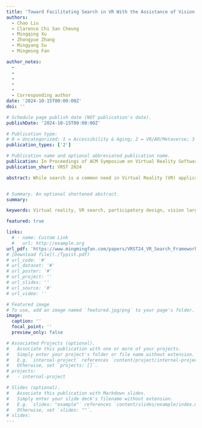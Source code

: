 ```yaml
---
title: 'Toward Facilitating Search in VR With the Assistance of Vision Large Language Models'
authors:
  - Chao Liu
  - Clarence Chi San Cheung
  - Mingqing Xu
  - Zhongyue Zhang
  - Mingyang Su
  - Mingming Fan

author_notes:
  - 
  - 
  - 
  -
  - 
  - Corresponding author
date: '2024-10-15T00:00:00Z'
doi: ''

# Schedule page publish date (NOT publication's date).
publishDate: '2024-10-15T00:00:00Z'

# Publication type: 
# 0 = Uncategorized; 1 = Accessibility & Aging; 2 = VR/AR/Metaverse; 3 = Human-AI Collaboration; 4 = UX Methodology; 5 = Social Computing; 6 = Sensing;  7 = Thesis; 8 = Patent
publication_types: ['2']

# Publication name and optional abbreviated publication name.
publication: In Proceedings of ACM Symposium on Virtual Reality Software and Technology (VRST)
publication_short: VRST 2024

abstract: While search is a common need in Virtual Reality (VR) applications, current approaches are cumbersome, often requiring users to type on a mid-air keyboard using controllers in VR or remove VR equipment to search on a computer. We first conducted a literature review and a formative study, identifying six common search needs, knowing about one object, knowing about the object’s partial details, knowing objects with environmental context, knowing about interactions with objects, and finding objects within field of view (FOV) and out of FOV in the VR scene. Informed by these needs, we designed technology probes that leveraged recent advances in Vision Large Language Models and conducted a probe-based study with users to elicit feedback. Based on the findings, we derived design principles for VR designers and developers to consider when designing a user-friendly search interface in VR. While prior work about VR search tended to address specific aspects of search, our work contributes design considerations aimed at enhancing the ease of search in VR and potential future directions.


# Summary. An optional shortened abstract.
summary:

keywords: Virtual reality, VR search, participatory design, vision large language model

featured: true

links:
  # - name: Custom Link
  #   url: http://example.org
url_pdf: 'https://www.mingmingfan.com/papers/VRST24_VR_Search_Framework.pdf'
# [Download file](./Typist.pdf)
# url_code: '#'
# url_dataset: '#'
# url_poster: '#'
# url_project: ''
# url_slides: ''
# url_source: '#'
# url_video: ''

# Featured image
# To use, add an image named `featured.jpg/png` to your page's folder.
image:
  caption: ''
  focal_point: ''
  preview_only: false

# Associated Projects (optional).
#   Associate this publication with one or more of your projects.
#   Simply enter your project's folder or file name without extension.
#   E.g. `internal-project` references `content/project/internal-project/index.md`.
#   Otherwise, set `projects: []`.
# projects:
#   - internal-project

# Slides (optional).
#   Associate this publication with Markdown slides.
#   Simply enter your slide deck's filename without extension.
#   E.g. `slides: "example"` references `content/slides/example/index.md`.
#   Otherwise, set `slides: ""`.
# slides:
---
```


<!-- {{< youtube f9lO9tin4tw >}} -->


